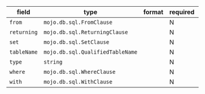 | field | type | format | required | default | description |
|---|---|---|---|---|---|
| `from` | `mojo.db.sql.FromClause` |  | N |  |  |
| `returning` | `mojo.db.sql.ReturningClause` |  | N |  |  |
| `set` | `mojo.db.sql.SetClause` |  | N |  |  |
| `tableName` | `mojo.db.sql.QualifiedTableName` |  | N |  |  |
| `type` | `string` |  | N |  |
| `where` | `mojo.db.sql.WhereClause` |  | N |  |  |
| `with` | `mojo.db.sql.WithClause` |  | N |  |  |
